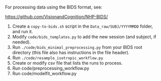 For processing data using the BIDS format, see:

https://github.com/VisionandCognition/NHP-BIDS/

1. Create a `copy-to-bids.sh` script in the `Data_raw/SUBJ/YYYYMMDD` folder, and run it.
1. Modify `code/bids_templates.py` to add the new session (and subject, if needed).
2. Run `./code/bids_minimal_preprocessing.py` from your BIDS root directory (this file also has instructions in the file header).
3. Run `./code/resample_isotropic_workflow.py`
4. Create or modify csv file that lists the runs to process.
5. Run code/preprocessing_workflow.py
6. Run code/modelfit_workflow.py

